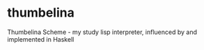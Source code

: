 thumbelina
==========

Thumbelina Scheme - my study lisp interpreter, influenced by and implemented in Haskell